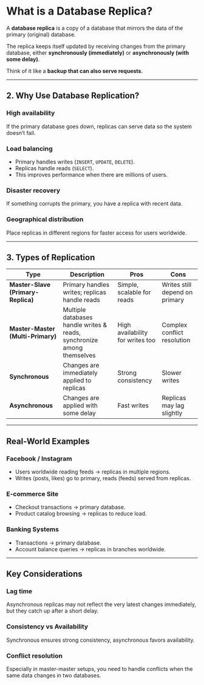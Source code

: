 # What is a Database Replica?

A **database replica** is a copy of a database that mirrors the data of the primary (original) database.  

The replica keeps itself updated by receiving changes from the primary database, either **synchronously (immediately)** or **asynchronously (with some delay)**.  

Think of it like a **backup that can also serve requests**.

---

## 2. Why Use Database Replication?

### High availability
If the primary database goes down, replicas can serve data so the system doesn’t fail.

### Load balancing
- Primary handles writes (`INSERT`, `UPDATE`, `DELETE`).  
- Replicas handle reads (`SELECT`).  
- This improves performance when there are millions of users.

### Disaster recovery
If something corrupts the primary, you have a replica with recent data.

### Geographical distribution
Place replicas in different regions for faster access for users worldwide.

---

## 3. Types of Replication

| Type                        | Description                                        | Pros                        | Cons                          |
|-----------------------------|----------------------------------------------------|-----------------------------|-------------------------------|
| **Master-Slave (Primary-Replica)** | Primary handles writes; replicas handle reads      | Simple, scalable for reads  | Writes still depend on primary |
| **Master-Master (Multi-Primary)** | Multiple databases handle writes & reads, synchronize among themselves | High availability for writes too | Complex conflict resolution   |
| **Synchronous**             | Changes are immediately applied to replicas        | Strong consistency          | Slower writes                 |
| **Asynchronous**            | Changes are applied with some delay                | Fast writes                 | Replicas may lag slightly     |

---

## Real-World Examples

### Facebook / Instagram
- Users worldwide reading feeds → replicas in multiple regions.  
- Writes (posts, likes) go to primary, reads (feeds) served from replicas.  

### E-commerce Site
- Checkout transactions → primary database.  
- Product catalog browsing → replicas to reduce load.  

### Banking Systems
- Transactions → primary database.  
- Account balance queries → replicas in branches worldwide.  

---

## Key Considerations

### Lag time
Asynchronous replicas may not reflect the very latest changes immediately, but they catch up after a short delay.

### Consistency vs Availability
Synchronous ensures strong consistency, asynchronous favors availability.

### Conflict resolution
Especially in master-master setups, you need to handle conflicts when the same data changes in two databases.
